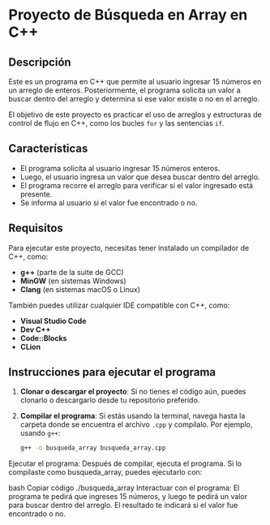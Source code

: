 # Proyecto de Búsqueda en Array en C++

## Descripción

Este es un programa en C++ que permite al usuario ingresar 15 números en un arreglo de enteros. Posteriormente, el programa solicita un valor a buscar dentro del arreglo y determina si ese valor existe o no en el arreglo.

El objetivo de este proyecto es practicar el uso de arreglos y estructuras de control de flujo en C++, como los bucles `for` y las sentencias `if`.

## Características

- El programa solicita al usuario ingresar 15 números enteros.
- Luego, el usuario ingresa un valor que desea buscar dentro del arreglo.
- El programa recorre el arreglo para verificar si el valor ingresado está presente.
- Se informa al usuario si el valor fue encontrado o no.

## Requisitos

Para ejecutar este proyecto, necesitas tener instalado un compilador de C++, como:

- **g++** (parte de la suite de GCC)
- **MinGW** (en sistemas Windows)
- **Clang** (en sistemas macOS o Linux)

También puedes utilizar cualquier IDE compatible con C++, como:

- **Visual Studio Code**
- **Dev C++**
- **Code::Blocks**
- **CLion**

## Instrucciones para ejecutar el programa

1. **Clonar o descargar el proyecto**:
   Si no tienes el código aún, puedes clonarlo o descargarlo desde tu repositorio preferido.

2. **Compilar el programa**:
   Si estás usando la terminal, navega hasta la carpeta donde se encuentra el archivo `.cpp` y compílalo. Por ejemplo, usando `g++`:
   ```bash
   g++ -o busqueda_array busqueda_array.cpp
Ejecutar el programa: Después de compilar, ejecuta el programa. Si lo compilaste como busqueda_array, puedes ejecutarlo con:

bash
Copiar código
./busqueda_array
Interactuar con el programa: El programa te pedirá que ingreses 15 números, y luego te pedirá un valor para buscar dentro del arreglo. El resultado te indicará si el valor fue encontrado o no.